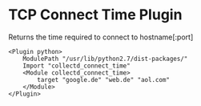 # TCP Connect Time Plugin

Returns the time required to connect to hostname[:port]


    <Plugin python>
        ModulePath "/usr/lib/python2.7/dist-packages/"
        Import "collectd_connect_time"
        <Module collectd_connect_time>
            target "google.de" "web.de" "aol.com"
        </Module>
    </Plugin>

